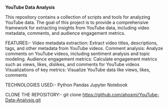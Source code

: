 **YouTube Data Analysis**

This repository contains a collection of scripts and tools for analyzing YouTube data. The goal of this project is to provide a comprehensive framework for extracting insights from YouTube data, including video metadata, comments, and audience engagement metrics.

FEATURES:-
Video metadata extraction: Extract video titles, descriptions, tags, and other metadata from YouTube videos.
Comment analysis: Analyze comments on YouTube videos, including sentiment analysis and topic modeling.
Audience engagement metrics: Calculate engagement metrics such as views, likes, dislikes, and comments for YouTube videos
Visualizations of key metrics: Visualize YouTube data like views, likes, comments

TECHNOLOGIES USED:-
Python
Pandas
Jupyter Notebook


CLONE THE REPOSITORY:-
git clone https://github.com/ahosmi/YouTube-Data-Analysis.git


